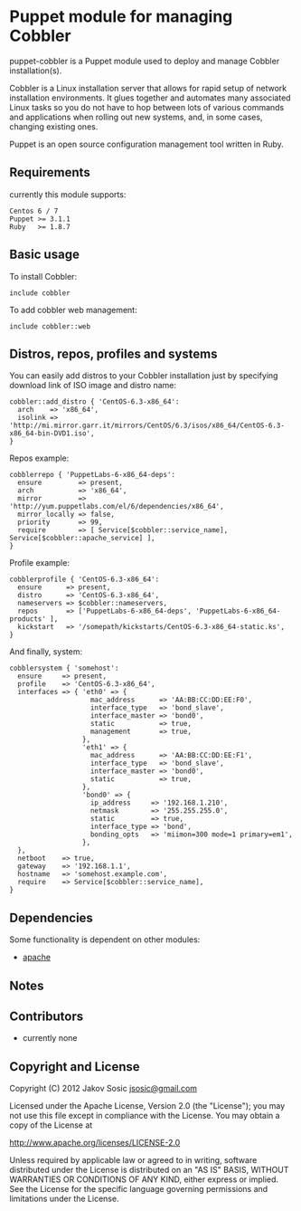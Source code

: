 Puppet module for managing Cobbler
==================================

puppet-cobbler is a Puppet module used to deploy and manage Cobbler
installation(s).

Cobbler is a Linux installation server that allows for rapid setup of
network installation environments. It glues together and automates many
associated Linux tasks so you do not have to hop between lots of
various commands and applications when rolling out new systems, and, in
some cases, changing existing ones.

Puppet is an open source configuration management tool written in Ruby.

Requirements
------------

currently this module supports:  
```
Centos 6 / 7
Puppet >= 3.1.1  
Ruby   >= 1.8.7  
```

Basic usage
-----------

To install Cobbler:

    include cobbler

To add cobbler web management:

    include cobbler::web


Distros, repos, profiles and systems
------------------------------------

You can easily add distros to your Cobbler installation just by specifying
download link of ISO image and distro name:

    cobbler::add_distro { 'CentOS-6.3-x86_64':
      arch    => 'x86_64',
      isolink => 'http://mi.mirror.garr.it/mirrors/CentOS/6.3/isos/x86_64/CentOS-6.3-x86_64-bin-DVD1.iso',
    }

Repos example:

    cobblerrepo { 'PuppetLabs-6-x86_64-deps':
      ensure         => present,
      arch           => 'x86_64',
      mirror         => 'http://yum.puppetlabs.com/el/6/dependencies/x86_64',
      mirror_locally => false,
      priority       => 99,
      require        => [ Service[$cobbler::service_name], Service[$cobbler::apache_service] ],
    }

Profile example:

    cobblerprofile { 'CentOS-6.3-x86_64':
      ensure      => present,
      distro      => 'CentOS-6.3-x86_64',
      nameservers => $cobbler::nameservers,
      repos       => ['PuppetLabs-6-x86_64-deps', 'PuppetLabs-6-x86_64-products' ],
      kickstart   => '/somepath/kickstarts/CentOS-6.3-x86_64-static.ks',
    }

And finally, system:

    cobblersystem { 'somehost':
      ensure     => present,
      profile    => 'CentOS-6.3-x86_64',
      interfaces => { 'eth0' => {
                        mac_address      => 'AA:BB:CC:DD:EE:F0',
                        interface_type   => 'bond_slave',
                        interface_master => 'bond0',
                        static           => true,
                        management       => true,
                      },
                      'eth1' => {
                        mac_address      => 'AA:BB:CC:DD:EE:F1',
                        interface_type   => 'bond_slave',
                        interface_master => 'bond0',
                        static           => true,
                      },
                      'bond0' => {
                        ip_address     => '192.168.1.210',
                        netmask        => '255.255.255.0',
                        static         => true,
                        interface_type => 'bond',
                        bonding_opts   => 'miimon=300 mode=1 primary=em1',
                      },
      },
      netboot    => true,
      gateway    => '192.168.1.1',
      hostname   => 'somehost.example.com',
      require    => Service[$cobbler::service_name],
    }


Dependencies
------------

Some functionality is dependent on other modules:

- [apache](http://forge.puppetlabs.com/puppetlabs/apache)

Notes
-----


Contributors
------------

 * currently none

Copyright and License
---------------------

Copyright (C) 2012 Jakov Sosic <jsosic@gmail.com>

Licensed under the Apache License, Version 2.0 (the "License");
you may not use this file except in compliance with the License.
You may obtain a copy of the License at

  http://www.apache.org/licenses/LICENSE-2.0

Unless required by applicable law or agreed to in writing, software
distributed under the License is distributed on an "AS IS" BASIS,
WITHOUT WARRANTIES OR CONDITIONS OF ANY KIND, either express or implied.
See the License for the specific language governing permissions and
limitations under the License.
